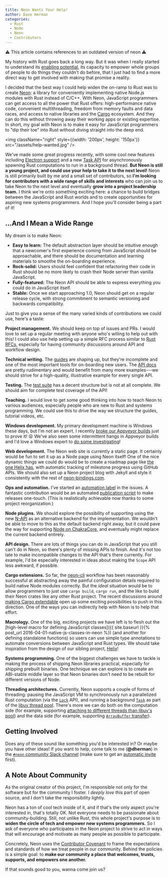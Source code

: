 ```yaml
---
title: Neon Wants Your Help!
author: Dave Herman
categories:
  - Rust
  - Node
  - Neon
  - Contributors
---
```


⚠️ This article contains references to an outdated version of neon ⚠️

My history with Rust goes back a long way. But it was when I really started to understand its [enabling potential](https://www.youtube.com/watch?v=ySW6Yk_DerY), its capacity to empower whole groups of people to do things they couldn't do before, that I just had to find a more direct way to get involved with making that promise a reality.

I decided that the best way I could help widen the on-ramp to Rust was to create [Neon](https://www.neon-bindings.com): a library for conveniently implementing native Node.js modules with Rust instead of C/C++. With Neon, JavaScript programmers can get access to all the power that Rust offers: high-performance native code, convenient multithreading, freedom from memory faults and data races, and access to native libraries and the [Cargo](https://crates.io) ecosystem. And they can do this without throwing away their working apps or existing expertise. In short, my goal with Neon is to make it easy for JavaScript programmers to "dip their toe" into Rust without diving straight into the deep end.

<img className="right" style={{width: '200px', height: '150px'}} src="/assets/help-wanted.jpg" />

We've made some great progress recently, with some cool new features including [Electron support](https://guides.neon-bindings.com/electron-apps/) and a new [Task API](https://docs.rs/neon/*/task/) for asynchronously spawning Rust computations to run in a background thread. **But Neon is still a young project, and could use your help to take it to the next level!** Neon is still primarily built by me and a small set of contributors, so **I'm looking for contributors with a wide range of skills and interests** who can join us to take Neon to the next level and eventually **grow into a project leadership team.** I think we're onto something exciting here: a chance to build bridges between the JavaScript and Rust worlds and to create opportunities for aspiring new systems programmers. And I hope you'll consider being a part of it!

<!--more-->

## ...And I Mean a Wide Range

My dream is to make Neon:

- **Easy to learn:** The default abstraction layer should be intuitive enough that a newcomer's first experience coming from JavaScript should be approachable, and there should be documentation and learning materials to smoothe the on-boarding experience.
- **Rock-solid:** Users should feel confident that refactoring their code in Rust should be no more likely to crash their Node server than vanilla JavaScript.
- **Fully-featured:** The Neon API should be able to express everything you could do in JavaScript itself.
- **Stable:** Once we start approaching 1.0, Neon should get on a regular release cycle, with strong commitment to semantic versioning and backwards compatibility.

Just to give you a sense of the many varied kinds of contributions we could use, here's a taste:

**Project management.** We should keep on top of issues and PRs. I would love to set up a regular meeting with anyone who's willing to help out with this! I could also use help setting up a simple RFC process similar to [Rust RFCs](https://github.com/rust-lang/rfcs), especially for having community discussions around API and workflow design.

**Technical writing.** The [guides](https://github.com/neon-bindings/guides) are shaping up, but they're incomplete and one of the most important tools for on-boarding new users. The [API docs](https://docs.rs/neon) are pretty rudimentary and would benefit from many more examples---we should strive for a high-quality, illustrative example for every single API.

**Testing.** The [test suite](https://github.com/neon-bindings/neon/tree/master/test) has a decent structure but is not at all complete. We should aim for complete test coverage of the API!

**Teaching.** I would love to get some good thinking into how to teach Neon to various audiences, especially people who are new to Rust and systems programming. We could use this to drive the way we structure the guides, tutorial videos, etc.

**Windows development.** My primary development machine is Windows these days, but I'm not an expert. I recently [broke our Appveyor builds](https://github.com/neon-bindings/neon/issues/248) just to prove it! 😝 We've also seen some intermittent hangs in Appveyor builds and I'd love a Windows expert to [do some investigating](https://github.com/neon-bindings/neon/issues/250)!

**Web development.** The Neon web site is currently a static page. It certainly would be fun to set it up as a Node page using Neon itself! One of the nice dynamic things we could do would be to create a roadmap page like [the one Helix has](http://usehelix.com/roadmap), with automatic tracking of milestone progress using GitHub APIs. We should also set up a Neon project blog with Jekyll and style it consistently with the rest of [neon-bindings.com](https://www.neon-bindings.com).

**Ops and automation.** I've started an [automation label](https://github.com/neon-bindings/neon/issues?q=is%3Aissue+is%3Aopen+label%3Aautomation) in the issues. A fantastic contribution would be an automated [publication script](https://github.com/neon-bindings/neon/issues/42) to make releases one-touch. (This is realistically achievable now thanks to some project reorganization.)

**Node plugins.** We should explore the possibility of supporting using the new [N-API](https://nodejs.org/api/n-api.html) as an alternative backend for the implementation. We wouldn't be able to move to this as the default backend right away, but it could pave the way for supporting [Node on ChakraCore](https://github.com/nodejs/node-chakracore), and eventually might replace the current backend entirely.

**API design.** There are lots of things you can do in JavaScript that you still can't do in Neon, so there's plenty of missing APIs to finish. And it's not too late to make incompatible changes to the API that's there currently. For example, I'd be especially interested in ideas about making the `Scope` API less awkward, if possible.

**Cargo extensions.** So far, the [neon-cli](https://www.npmjs.com/package/neon-cli) workflow has been reasonably successful at abstracting away the painful configuration details required to build native Node modules correctly. But the _ideal_ situation would be to allow programmers to just use `cargo build`, `cargo run`, and the like to build their Neon crates like any other Rust project. The recent discussions around [making Cargo extendable](https://github.com/rust-lang/rfcs/pull/2136) open up some exciting possibilities to push in this direction. One of the ways you can indirectly help with Neon is to help that effort.

**Macrology.** One of the big, exciting projects we have left is to flesh out the [high-level macro for defining JavaScript classes]({{ site.baseurl }}{% post_url 2016-04-01-native-js-classes-in-neon %}) (and another for defining standalone functions) so users can use simple type annotations to automate conversions between JavaScript and Rust types. We should take inspiration from the design of our sibling project, [Helix](http://usehelix.com)!

**Systems programming.** One of the biggest challenges we have to tackle is making the process of shipping Neon libraries practical, especially for shipping prebuilt binaries. One technique we can explore is to create an ABI-stable middle layer so that Neon binaries don't need to be rebuilt for different versions of Node.

**Threading architectures.** Currently, Neon supports a couple of forms of threading: pausing the JavaScript VM to synchronously run a parallelized Rust computation (via the [`Lock`](https://docs.rs/neon/*/neon/context/struct.Lock.html) API), and running a background [`Task`](https://docs.rs/neon/*/neon/task/index.html) as part of the [libuv thread pool](http://docs.libuv.org/en/v1.x/threadpool.html). There's more we can do both on the computation side (for example, supporting [attaching to different threads than libuv's pool](https://github.com/neon-bindings/neon/issues/228)) and the data side (for example, supporting [`ArrayBuffer` transfer](https://v8docs.nodesource.com/node-0.12/d5/d6e/classv8_1_1_array_buffer.html)).

## Getting Involved

Does any of these sound like something you'd be interested in? Or maybe you have other ideas! If you want to help, come talk to me (**@dherman**) in the [`#neon` community Slack channel](https://rust-bindings.slack.com/messages/neon) (make sure to get an [automatic invite](https://rust-bindings-slackin.herokuapp.com/) first).

## A Note About Community

As the original creator of this project, I'm responsible not only for the software but for the community I foster. I _deeply love_ this part of open source, and I don't take the responsibility lightly.

Neon has a ton of cool tech inside of it, and if that's the only aspect you're interested in, that's totally OK. Not everyone needs to be passionate about community-building. Still, not unlike Rust, this whole project's purpose is to **widen the circle of tech and empower new systems programmers.** So I ask of everyone who participates in the Neon project to strive to act in ways that will encourage and motivate as many people as possible to participate.

Concretely, Neon uses the [Contributor Covenant](https://www.contributor-covenant.org/) to frame the expectations and standards of how we treat people in our community. Behind the policies is a simple goal: to **make our community a place that welcomes, trusts, supports, and empowers one another.**

If that sounds good to you, wanna come join us?
